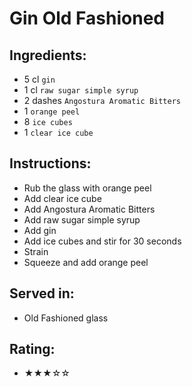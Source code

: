 # Gin Old Fashioned

## Ingredients:
- 5 cl `gin`
- 1 cl `raw sugar simple syrup`
- 2 dashes `Angostura Aromatic Bitters`
- 1 `orange peel`
- 8 `ice cubes`
- 1 `clear ice cube`

## Instructions:
- Rub the glass with orange peel
- Add clear ice cube
- Add Angostura Aromatic Bitters
- Add raw sugar simple syrup
- Add gin
- Add ice cubes and stir for 30 seconds
- Strain
- Squeeze and add orange peel

## Served in:
- Old Fashioned glass

## Rating:
- ★★★☆☆